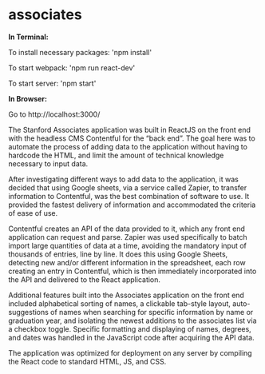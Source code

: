 # associates

__In Terminal:__

To install necessary packages: 'npm install'

To start webpack: 'npm run react-dev'

To start server: 'npm start'

__In Browser:__

Go to http://localhost:3000/


The Stanford Associates application was built in ReactJS on the front end with the headless CMS Contentful for the “back end”. The goal here was to automate the process of adding data to the application without having to hardcode the HTML, and limit the amount of technical knowledge necessary to input data. 

After investigating different ways to add data to the application, it was decided that using Google sheets, via a service called Zapier, to transfer information to Contentful, was the best combination of software to use. It provided the fastest delivery of information and accommodated the criteria of ease of use. 

Contentful creates an API of the data provided to it, which any front end application can request and parse. Zapier was used specifically to batch import large quantities of data at a time, avoiding the mandatory input of thousands of entries, line by line. It does this using Google Sheets, detecting new and/or different information in the spreadsheet, each row creating an entry in Contentful, which is then immediately incorporated into the API and delivered to the React application.

Additional features built into the Associates application on the front end included alphabetical sorting of names, a clickable tab-style layout, auto-suggestions of names when searching for specific information by name or graduation year, and isolating the newest additions to the associates list via a checkbox toggle. Specific formatting and displaying of names, degrees, and dates was handled in the JavaScript code after acquiring the API data.

The application was optimized for deployment on any server by compiling the React code to standard HTML, JS, and CSS.
